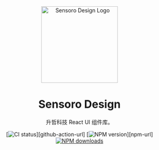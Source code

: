 <div align="center">
  <a href="https://design.sensoro.design" target="_blank">
    <img alt="Sensoro Design Logo" width="200" src="https://avatars.githubusercontent.com/u/99242734?s=200&v=4"/>
  </a>
</div>

<div align="center">
  <h1>Sensoro Design</h1>
</div>

<div align="center">
升哲科技 React UI 组件库。

[![CI status][github-action-image]][github-action-url] [![NPM version][npm-image]][npm-url] [![NPM downloads][download-image]][download-url]
</div>


[npm-image]: http://img.shields.io/npm/v/@sensoro-design/react.svg?style=flat-square
[github-action-image]: https://github.com/sensoro-design/sensoro-design-next/workflows/%E2%9C%85%20test/badge.svg
[download-image]: https://img.shields.io/npm/dm/@sensoro-design/react.svg?style=flat-square
[download-url]: https://npmjs.org/package/@sensoro-design/react
